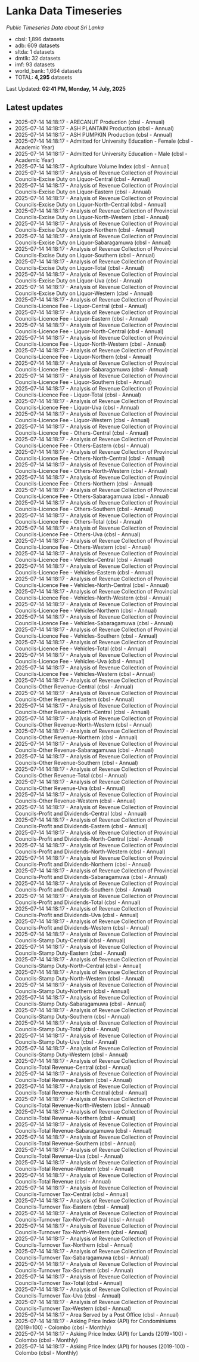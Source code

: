 # Lanka Data Timeseries
*Public Timeseries Data about Sri Lanka*

* cbsl: 1,896 datasets
* adb: 609 datasets
* sltda: 1 datasets
* dmtlk: 32 datasets
* imf: 93 datasets
* world_bank: 1,664 datasets
* TOTAL: **4,295** datasets

Last Updated: **02:41 PM, Monday, 14 July, 2025**

## Latest updates

* 2025-07-14 14:18:17 - ARECANUT Production (cbsl - Annual)
* 2025-07-14 14:18:17 - ASH PLANTAIN Production (cbsl - Annual)
* 2025-07-14 14:18:17 - ASH PUMPKIN Production (cbsl - Annual)
* 2025-07-14 14:18:17 - Admitted for University Education - Female (cbsl - Academic Year)
* 2025-07-14 14:18:17 - Admitted for University Education - Male (cbsl - Academic Year)
* 2025-07-14 14:18:17 - Agriculture Volume Index (cbsl - Annual)
* 2025-07-14 14:18:17 - Analysis of Revenue Collection of Provincial Councils-Excise Duty on Liquor-Central (cbsl - Annual)
* 2025-07-14 14:18:17 - Analysis of Revenue Collection of Provincial Councils-Excise Duty on Liquor-Eastern (cbsl - Annual)
* 2025-07-14 14:18:17 - Analysis of Revenue Collection of Provincial Councils-Excise Duty on Liquor-North-Central (cbsl - Annual)
* 2025-07-14 14:18:17 - Analysis of Revenue Collection of Provincial Councils-Excise Duty on Liquor-North-Western (cbsl - Annual)
* 2025-07-14 14:18:17 - Analysis of Revenue Collection of Provincial Councils-Excise Duty on Liquor-Northern (cbsl - Annual)
* 2025-07-14 14:18:17 - Analysis of Revenue Collection of Provincial Councils-Excise Duty on Liquor-Sabaragamuwa (cbsl - Annual)
* 2025-07-14 14:18:17 - Analysis of Revenue Collection of Provincial Councils-Excise Duty on Liquor-Southern (cbsl - Annual)
* 2025-07-14 14:18:17 - Analysis of Revenue Collection of Provincial Councils-Excise Duty on Liquor-Total (cbsl - Annual)
* 2025-07-14 14:18:17 - Analysis of Revenue Collection of Provincial Councils-Excise Duty on Liquor-Uva (cbsl - Annual)
* 2025-07-14 14:18:17 - Analysis of Revenue Collection of Provincial Councils-Excise Duty on Liquor-Western (cbsl - Annual)
* 2025-07-14 14:18:17 - Analysis of Revenue Collection of Provincial Councils-Licence Fee - Liquor-Central (cbsl - Annual)
* 2025-07-14 14:18:17 - Analysis of Revenue Collection of Provincial Councils-Licence Fee - Liquor-Eastern (cbsl - Annual)
* 2025-07-14 14:18:17 - Analysis of Revenue Collection of Provincial Councils-Licence Fee - Liquor-North-Central (cbsl - Annual)
* 2025-07-14 14:18:17 - Analysis of Revenue Collection of Provincial Councils-Licence Fee - Liquor-North-Western (cbsl - Annual)
* 2025-07-14 14:18:17 - Analysis of Revenue Collection of Provincial Councils-Licence Fee - Liquor-Northern (cbsl - Annual)
* 2025-07-14 14:18:17 - Analysis of Revenue Collection of Provincial Councils-Licence Fee - Liquor-Sabaragamuwa (cbsl - Annual)
* 2025-07-14 14:18:17 - Analysis of Revenue Collection of Provincial Councils-Licence Fee - Liquor-Southern (cbsl - Annual)
* 2025-07-14 14:18:17 - Analysis of Revenue Collection of Provincial Councils-Licence Fee - Liquor-Total (cbsl - Annual)
* 2025-07-14 14:18:17 - Analysis of Revenue Collection of Provincial Councils-Licence Fee - Liquor-Uva (cbsl - Annual)
* 2025-07-14 14:18:17 - Analysis of Revenue Collection of Provincial Councils-Licence Fee - Liquor-Western (cbsl - Annual)
* 2025-07-14 14:18:17 - Analysis of Revenue Collection of Provincial Councils-Licence Fee - Others-Central (cbsl - Annual)
* 2025-07-14 14:18:17 - Analysis of Revenue Collection of Provincial Councils-Licence Fee - Others-Eastern (cbsl - Annual)
* 2025-07-14 14:18:17 - Analysis of Revenue Collection of Provincial Councils-Licence Fee - Others-North-Central (cbsl - Annual)
* 2025-07-14 14:18:17 - Analysis of Revenue Collection of Provincial Councils-Licence Fee - Others-North-Western (cbsl - Annual)
* 2025-07-14 14:18:17 - Analysis of Revenue Collection of Provincial Councils-Licence Fee - Others-Northern (cbsl - Annual)
* 2025-07-14 14:18:17 - Analysis of Revenue Collection of Provincial Councils-Licence Fee - Others-Sabaragamuwa (cbsl - Annual)
* 2025-07-14 14:18:17 - Analysis of Revenue Collection of Provincial Councils-Licence Fee - Others-Southern (cbsl - Annual)
* 2025-07-14 14:18:17 - Analysis of Revenue Collection of Provincial Councils-Licence Fee - Others-Total (cbsl - Annual)
* 2025-07-14 14:18:17 - Analysis of Revenue Collection of Provincial Councils-Licence Fee - Others-Uva (cbsl - Annual)
* 2025-07-14 14:18:17 - Analysis of Revenue Collection of Provincial Councils-Licence Fee - Others-Western (cbsl - Annual)
* 2025-07-14 14:18:17 - Analysis of Revenue Collection of Provincial Councils-Licence Fee - Vehicles-Central (cbsl - Annual)
* 2025-07-14 14:18:17 - Analysis of Revenue Collection of Provincial Councils-Licence Fee - Vehicles-Eastern (cbsl - Annual)
* 2025-07-14 14:18:17 - Analysis of Revenue Collection of Provincial Councils-Licence Fee - Vehicles-North-Central (cbsl - Annual)
* 2025-07-14 14:18:17 - Analysis of Revenue Collection of Provincial Councils-Licence Fee - Vehicles-North-Western (cbsl - Annual)
* 2025-07-14 14:18:17 - Analysis of Revenue Collection of Provincial Councils-Licence Fee - Vehicles-Northern (cbsl - Annual)
* 2025-07-14 14:18:17 - Analysis of Revenue Collection of Provincial Councils-Licence Fee - Vehicles-Sabaragamuwa (cbsl - Annual)
* 2025-07-14 14:18:17 - Analysis of Revenue Collection of Provincial Councils-Licence Fee - Vehicles-Southern (cbsl - Annual)
* 2025-07-14 14:18:17 - Analysis of Revenue Collection of Provincial Councils-Licence Fee - Vehicles-Total (cbsl - Annual)
* 2025-07-14 14:18:17 - Analysis of Revenue Collection of Provincial Councils-Licence Fee - Vehicles-Uva (cbsl - Annual)
* 2025-07-14 14:18:17 - Analysis of Revenue Collection of Provincial Councils-Licence Fee - Vehicles-Western (cbsl - Annual)
* 2025-07-14 14:18:17 - Analysis of Revenue Collection of Provincial Councils-Other Revenue-Central (cbsl - Annual)
* 2025-07-14 14:18:17 - Analysis of Revenue Collection of Provincial Councils-Other Revenue-Eastern (cbsl - Annual)
* 2025-07-14 14:18:17 - Analysis of Revenue Collection of Provincial Councils-Other Revenue-North-Central (cbsl - Annual)
* 2025-07-14 14:18:17 - Analysis of Revenue Collection of Provincial Councils-Other Revenue-North-Western (cbsl - Annual)
* 2025-07-14 14:18:17 - Analysis of Revenue Collection of Provincial Councils-Other Revenue-Northern (cbsl - Annual)
* 2025-07-14 14:18:17 - Analysis of Revenue Collection of Provincial Councils-Other Revenue-Sabaragamuwa (cbsl - Annual)
* 2025-07-14 14:18:17 - Analysis of Revenue Collection of Provincial Councils-Other Revenue-Southern (cbsl - Annual)
* 2025-07-14 14:18:17 - Analysis of Revenue Collection of Provincial Councils-Other Revenue-Total (cbsl - Annual)
* 2025-07-14 14:18:17 - Analysis of Revenue Collection of Provincial Councils-Other Revenue-Uva (cbsl - Annual)
* 2025-07-14 14:18:17 - Analysis of Revenue Collection of Provincial Councils-Other Revenue-Western (cbsl - Annual)
* 2025-07-14 14:18:17 - Analysis of Revenue Collection of Provincial Councils-Profit and Dividends-Central (cbsl - Annual)
* 2025-07-14 14:18:17 - Analysis of Revenue Collection of Provincial Councils-Profit and Dividends-Eastern (cbsl - Annual)
* 2025-07-14 14:18:17 - Analysis of Revenue Collection of Provincial Councils-Profit and Dividends-North-Central (cbsl - Annual)
* 2025-07-14 14:18:17 - Analysis of Revenue Collection of Provincial Councils-Profit and Dividends-North-Western (cbsl - Annual)
* 2025-07-14 14:18:17 - Analysis of Revenue Collection of Provincial Councils-Profit and Dividends-Northern (cbsl - Annual)
* 2025-07-14 14:18:17 - Analysis of Revenue Collection of Provincial Councils-Profit and Dividends-Sabaragamuwa (cbsl - Annual)
* 2025-07-14 14:18:17 - Analysis of Revenue Collection of Provincial Councils-Profit and Dividends-Southern (cbsl - Annual)
* 2025-07-14 14:18:17 - Analysis of Revenue Collection of Provincial Councils-Profit and Dividends-Total (cbsl - Annual)
* 2025-07-14 14:18:17 - Analysis of Revenue Collection of Provincial Councils-Profit and Dividends-Uva (cbsl - Annual)
* 2025-07-14 14:18:17 - Analysis of Revenue Collection of Provincial Councils-Profit and Dividends-Western (cbsl - Annual)
* 2025-07-14 14:18:17 - Analysis of Revenue Collection of Provincial Councils-Stamp Duty-Central (cbsl - Annual)
* 2025-07-14 14:18:17 - Analysis of Revenue Collection of Provincial Councils-Stamp Duty-Eastern (cbsl - Annual)
* 2025-07-14 14:18:17 - Analysis of Revenue Collection of Provincial Councils-Stamp Duty-North-Central (cbsl - Annual)
* 2025-07-14 14:18:17 - Analysis of Revenue Collection of Provincial Councils-Stamp Duty-North-Western (cbsl - Annual)
* 2025-07-14 14:18:17 - Analysis of Revenue Collection of Provincial Councils-Stamp Duty-Northern (cbsl - Annual)
* 2025-07-14 14:18:17 - Analysis of Revenue Collection of Provincial Councils-Stamp Duty-Sabaragamuwa (cbsl - Annual)
* 2025-07-14 14:18:17 - Analysis of Revenue Collection of Provincial Councils-Stamp Duty-Southern (cbsl - Annual)
* 2025-07-14 14:18:17 - Analysis of Revenue Collection of Provincial Councils-Stamp Duty-Total (cbsl - Annual)
* 2025-07-14 14:18:17 - Analysis of Revenue Collection of Provincial Councils-Stamp Duty-Uva (cbsl - Annual)
* 2025-07-14 14:18:17 - Analysis of Revenue Collection of Provincial Councils-Stamp Duty-Western (cbsl - Annual)
* 2025-07-14 14:18:17 - Analysis of Revenue Collection of Provincial Councils-Total Revenue-Central (cbsl - Annual)
* 2025-07-14 14:18:17 - Analysis of Revenue Collection of Provincial Councils-Total Revenue-Eastern (cbsl - Annual)
* 2025-07-14 14:18:17 - Analysis of Revenue Collection of Provincial Councils-Total Revenue-North-Central (cbsl - Annual)
* 2025-07-14 14:18:17 - Analysis of Revenue Collection of Provincial Councils-Total Revenue-North-Western (cbsl - Annual)
* 2025-07-14 14:18:17 - Analysis of Revenue Collection of Provincial Councils-Total Revenue-Northern (cbsl - Annual)
* 2025-07-14 14:18:17 - Analysis of Revenue Collection of Provincial Councils-Total Revenue-Sabaragamuwa (cbsl - Annual)
* 2025-07-14 14:18:17 - Analysis of Revenue Collection of Provincial Councils-Total Revenue-Southern (cbsl - Annual)
* 2025-07-14 14:18:17 - Analysis of Revenue Collection of Provincial Councils-Total Revenue-Uva (cbsl - Annual)
* 2025-07-14 14:18:17 - Analysis of Revenue Collection of Provincial Councils-Total Revenue-Western (cbsl - Annual)
* 2025-07-14 14:18:17 - Analysis of Revenue Collection of Provincial Councils-Total Revenue (cbsl - Annual)
* 2025-07-14 14:18:17 - Analysis of Revenue Collection of Provincial Councils-Turnover Tax-Central (cbsl - Annual)
* 2025-07-14 14:18:17 - Analysis of Revenue Collection of Provincial Councils-Turnover Tax-Eastern (cbsl - Annual)
* 2025-07-14 14:18:17 - Analysis of Revenue Collection of Provincial Councils-Turnover Tax-North-Central (cbsl - Annual)
* 2025-07-14 14:18:17 - Analysis of Revenue Collection of Provincial Councils-Turnover Tax-North-Western (cbsl - Annual)
* 2025-07-14 14:18:17 - Analysis of Revenue Collection of Provincial Councils-Turnover Tax-Northern (cbsl - Annual)
* 2025-07-14 14:18:17 - Analysis of Revenue Collection of Provincial Councils-Turnover Tax-Sabaragamuwa (cbsl - Annual)
* 2025-07-14 14:18:17 - Analysis of Revenue Collection of Provincial Councils-Turnover Tax-Southern (cbsl - Annual)
* 2025-07-14 14:18:17 - Analysis of Revenue Collection of Provincial Councils-Turnover Tax-Total (cbsl - Annual)
* 2025-07-14 14:18:17 - Analysis of Revenue Collection of Provincial Councils-Turnover Tax-Uva (cbsl - Annual)
* 2025-07-14 14:18:17 - Analysis of Revenue Collection of Provincial Councils-Turnover Tax-Western (cbsl - Annual)
* 2025-07-14 14:18:17 - Area Served by a Post Office (cbsl - Annual)
* 2025-07-14 14:18:17 - Asking Price Index (API) for Condominiums (2019=100) - Colombo (cbsl - Monthly)
* 2025-07-14 14:18:17 - Asking Price Index (API) for Lands (2019=100) - Colombo (cbsl - Monthly)
* 2025-07-14 14:18:17 - Asking Price Index (API) for houses (2019-100) - Colombo (cbsl - Monthly)